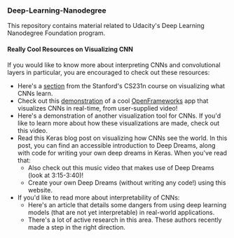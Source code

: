 ### Deep-Learning-Nanodegree
This repository contains material related to Udacity's Deep Learning Nanodegree Foundation program.

#### Really Cool Resources on Visualizing CNN

If you would like to know more about interpreting CNNs and convolutional layers in particular, you are encouraged to check out these resources:
* Here's a [section](http://cs231n.github.io/understanding-cnn/) from the Stanford's CS231n course on visualizing what CNNs learn.
* Check out this [demonstration](https://aiexperiments.withgoogle.com/what-neural-nets-see) of a cool [OpenFrameworks](http://openframeworks.cc/) app that visualizes CNNs in real-time, from user-supplied video!
* Here's a demonstration of another visualization tool for CNNs. If you'd like to learn more about how these visualizations are made, check out this video.
* Read this Keras blog post on visualizing how CNNs see the world. In this post, you can find an accessible introduction to Deep Dreams, along with code for writing your own deep dreams in Keras. When you've read that:
  * Also check out this music video that makes use of Deep Dreams (look at 3:15-3:40)!
  * Create your own Deep Dreams (without writing any code!) using this website.
* If you'd like to read more about interpretability of CNNs:
  * Here's an article that details some dangers from using deep learning models (that are not yet interpretable) in real-world applications.
  * There's a lot of active research in this area. These authors recently made a step in the right direction.

